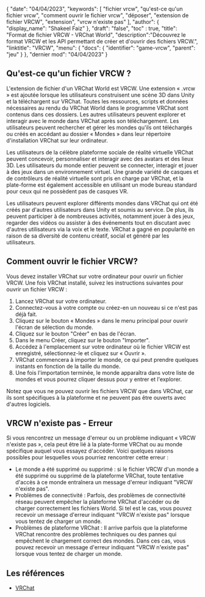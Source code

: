 {
"date": "04/04/2023",
  "keywords": [
"fichier vrcw",
"qu'est-ce qu'un fichier vrcw",
"comment ouvrir le fichier vrcw",
"déposer",
"extension de fichier VRCW",
"extension",
"vrcw n'existe pas"
],
  "author": {
"display_name": "Shakeel Faiz"
},
"draft": "false",
"toc" : true,
"title": "Format de fichier VRCW - VRChat World",
  "description":"Découvrez le format VRCW et les API permettant de créer et d'ouvrir des fichiers VRCW.",
"linktitle": "VRCW",
  "menu": {
    "docs": {
      "identifier": "game-vrcw",
"parent": "jeu"
}
},
"dernier mod": "04/04/2023"
}

## Qu'est-ce qu'un fichier VRCW ?

L'extension de fichier d'un VRChat World est VRCW. Une extension « .vrcw » est ajoutée lorsque les utilisateurs construisent une scène 3D dans Unity et la téléchargent sur VRChat. Toutes les ressources, scripts et données nécessaires au rendu du VRChat World dans le programme VRChat sont contenus dans ces dossiers. Les autres utilisateurs peuvent explorer et interagir avec le monde dans VRChat après son téléchargement. Les utilisateurs peuvent rechercher et gérer les mondes qu'ils ont téléchargés ou créés en accédant au dossier « Mondes » dans leur répertoire d'installation VRChat sur leur ordinateur.

Les utilisateurs de la célèbre plateforme sociale de réalité virtuelle VRChat peuvent concevoir, personnaliser et interagir avec des avatars et des lieux 3D. Les utilisateurs du monde entier peuvent se connecter, interagir et jouer à des jeux dans un environnement virtuel. Une grande variété de casques et de contrôleurs de réalité virtuelle sont pris en charge par VRChat, et la plate-forme est également accessible en utilisant un mode bureau standard pour ceux qui ne possèdent pas de casques VR.

Les utilisateurs peuvent explorer différents mondes dans VRChat qui ont été créés par d'autres utilisateurs dans Unity et soumis au service. De plus, ils peuvent participer à de nombreuses activités, notamment jouer à des jeux, regarder des vidéos ou assister à des événements tout en discutant avec d'autres utilisateurs via la voix et le texte. VRChat a gagné en popularité en raison de sa diversité de contenu créatif, social et généré par les utilisateurs.

## Comment ouvrir le fichier VRCW?

Vous devez installer VRChat sur votre ordinateur pour ouvrir un fichier VRCW. Une fois VRChat installé, suivez les instructions suivantes pour ouvrir un fichier VRCW :

1. Lancez VRChat sur votre ordinateur.
2. Connectez-vous à votre compte ou créez-en un nouveau si ce n'est pas déjà fait.
3. Cliquez sur le bouton « Mondes » dans le menu principal pour ouvrir l'écran de sélection du monde.
4. Cliquez sur le bouton "Créer" en bas de l'écran.
5. Dans le menu Créer, cliquez sur le bouton "Importer".
6. Accédez à l'emplacement sur votre ordinateur où le fichier VRCW est enregistré, sélectionnez-le et cliquez sur « Ouvrir ».
7. VRChat commencera à importer le monde, ce qui peut prendre quelques instants en fonction de la taille du monde.
8. Une fois l'importation terminée, le monde apparaîtra dans votre liste de mondes et vous pourrez cliquer dessus pour y entrer et l'explorer.

Notez que vous ne pouvez ouvrir les fichiers VRCW que dans VRChat, car ils sont spécifiques à la plateforme et ne peuvent pas être ouverts avec d'autres logiciels.

## VRCW n'existe pas - Erreur

Si vous rencontrez un message d'erreur ou un problème indiquant « VRCW n'existe pas », cela peut être lié à la plate-forme VRChat ou au monde spécifique auquel vous essayez d'accéder. Voici quelques raisons possibles pour lesquelles vous pourriez rencontrer cette erreur :

- Le monde a été supprimé ou supprimé : si le fichier VRCW d'un monde a été supprimé ou supprimé de la plateforme VRChat, toute tentative d'accès à ce monde entraînera un message d'erreur indiquant "VRCW n'existe pas".
- Problèmes de connectivité : Parfois, des problèmes de connectivité réseau peuvent empêcher la plateforme VRChat d'accéder ou de charger correctement les fichiers World. Si tel est le cas, vous pouvez recevoir un message d'erreur indiquant "VRCW n'existe pas" lorsque vous tentez de charger un monde.
- Problèmes de plateforme VRChat : Il arrive parfois que la plateforme VRChat rencontre des problèmes techniques ou des pannes qui empêchent le chargement correct des mondes. Dans ces cas, vous pouvez recevoir un message d'erreur indiquant "VRCW n'existe pas" lorsque vous tentez de charger un monde.

## Les références
* [VRChat](https://en.wikipedia.org/wiki/VRChat)

